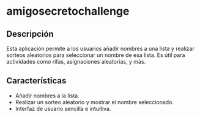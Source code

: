 # amigosecretochallenge
## Descripción
Esta aplicación permite a los usuarios añadir nombres a una lista y realizar sorteos aleatorios para seleccionar un nombre de esa lista. Es útil para actividades como rifas, asignaciones aleatorias, y más.

## Características
- Añadir nombres a la lista.
- Realizar un sorteo aleatorio y mostrar el nombre seleccionado.
- Interfaz de usuario sencilla e intuitiva.
